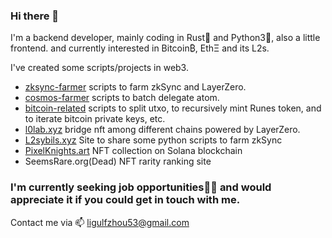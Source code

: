 ### Hi there 👋

I'm a backend developer, mainly coding in Rust🦀 and Python3🐍, also a little frontend. and currently interested in Bitcoin₿, EthΞ and its L2s.

I've created some scripts/projects in web3.
- [zksync-farmer](https://github.com/ligulfzhou/zksync-farmer) scripts to farm zkSync and LayerZero.
- [cosmos-farmer](https://github.com/ligulfzhou/cosmos-farmer) scripts to batch delegate atom.
- [bitcoin-related](https://github.com/ligulfzhou/bitcoin-related) scripts to split utxo, to recursively mint Runes token, and to iterate bitcoin private keys, etc.
- [l0lab.xyz](https://www.l0lab.xyz/) bridge nft among different chains powered by LayerZero.
- [L2sybils.xyz](https://www.l2sybils.xyz) Site to share some python scripts to farm zkSync
- [PixelKnights.art](https://www.pixelknights.art) NFT collection on Solana blockchain
- SeemsRare.org(Dead) NFT rarity ranking site


### I'm currently **seeking job opportunities**👨‍💻 and would appreciate it if you could get in touch with me.
Contact me via 📫 ligulfzhou53@gmail.com

<!--
**ligulfzhou/ligulfzhou** is a ✨ _special_ ✨ repository because its `README.md` (this file) appears on your GitHub profile.

Here are some ideas to get you started:

- 🔭 I’m currently working on ...
- 🌱 I’m currently learning ...
- 👯 I’m looking to collaborate on ...
- 🤔 I’m looking for help with ...
- 💬 Ask me about ...
- 📫 How to reach me: ...
- 😄 Pronouns: ...
- ⚡ Fun fact: ...
-->
